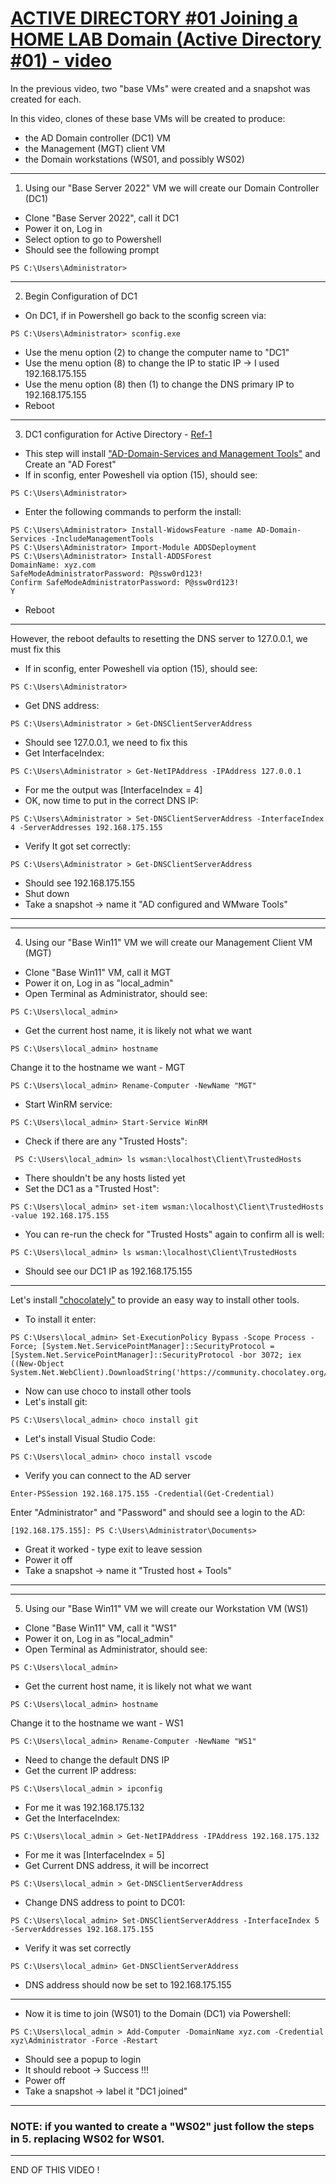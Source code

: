# [ACTIVE DIRECTORY #01 Joining a HOME LAB Domain (Active Directory #01) - video](https://www.youtube.com/watch?v=19pNfFnBfI8)
In the previous video, two "base VMs" were created and a snapshot was created for each.

In this video, clones of these base VMs will be created to produce:
- the AD Domain controller (DC1) VM
- the Management (MGT) client VM
- the Domain workstations (WS01, and possibly WS02)
---
1. Using our "Base Server 2022" VM we will create our Domain Controller (DC1)
- Clone "Base Server 2022", call it DC1
- Power it on, Log in
- Select option to go to Powershell
- Should see the following prompt 
```
PS C:\Users\Administrator>
```

---
2. Begin Configuration of DC1
- On DC1, if in Powershell go back to the sconfig screen via:
```
PS C:\Users\Administrator> sconfig.exe
```
- Use the menu option (2) to change the computer name to "DC1"
- Use the menu option (8) to change the IP to static IP -> I used 192.168.175.155
- Use the menu option (8) then (1) to change the DNS primary IP to 192.168.175.155
- Reboot
---
3. DC1 configuration for Active Directory - [Ref-1](https://woshub.com/windows-server-core-install-active-directory-domain-controller/)
- This step will install ["AD-Domain-Services and Management Tools"](https://learn.microsoft.com/en-us/windows-server/identity/ad-ds/get-started/virtual-dc/active-directory-domain-services-overview) and Create an "AD Forest"
- If in sconfig, enter Poweshell via option (15), should see:
```
PS C:\Users\Administrator>
```
- Enter the following commands to perform the install:
```
PS C:\Users\Administrator> Install-WidowsFeature -name AD-Domain-Services -IncludeManagementTools
PS C:\Users\Administrator> Import-Module ADDSDeployment
PS C:\Users\Administrator> Install-ADDSForest
DomainName: xyz.com
SafeModeAdministratorPassword: P@ssw0rd123!
Confirm SafeModeAdministratorPassword: P@ssw0rd123!
Y
```
- Reboot
---
However, the reboot defaults to resetting the DNS server to 127.0.0.1, we must fix this
- If in sconfig, enter Poweshell via option (15), should see:
```
PS C:\Users\Administrator>
```
- Get DNS address:
```
PS C:\Users\Administrator > Get-DNSClientServerAddress
```
- Should see 127.0.0.1, we need to fix this
- Get InterfaceIndex:
```
PS C:\Users\Administrator > Get-NetIPAddress -IPAddress 127.0.0.1
```
- For me the output was [InterfaceIndex = 4]
- OK, now time to put in the correct DNS IP:
```
PS C:\Users\Administrator > Set-DNSClientServerAddress -InterfaceIndex 4 -ServerAddresses 192.168.175.155
```
- Verify It got set correctly:
```
PS C:\Users\Administrator > Get-DNSClientServerAddress
```
- Should see 192.168.175.155
- Shut down
- Take a snapshot -> name it "AD configured and WMware Tools"
---
---
4. Using our "Base Win11" VM we will create our Management Client VM (MGT)
- Clone "Base Win11" VM, call it MGT
- Power it on, Log in as "local_admin"
- Open Terminal as Administrator, should see:
```
PS C:\Users\local_admin>
```
- Get the current host name, it is likely not what we want
```
PS C:\Users\local_admin> hostname
```
Change it to the hostname we want - MGT
```
PS C:\Users\local_admin> Rename-Computer -NewName "MGT"
```

- Start WinRM service:
```
PS C:\Users\local_admin> Start-Service WinRM
```
- Check if there are any "Trusted Hosts":
```
 PS C:\Users\local_admin> ls wsman:\localhost\Client\TrustedHosts
```
- There shouldn't be any hosts listed yet
- Set the DC1 as a "Trusted Host":
```
PS C:\Users\local_admin> set-item wsman:\localhost\Client\TrustedHosts -value 192.168.175.155
```
- You can re-run the check for "Trusted Hosts" again to confirm all is well:
```
PS C:\Users\local_admin> ls wsman:\localhost\Client\TrustedHosts
```
- Should see our DC1 IP as 192.168.175.155
---
Let's install ["chocolately"](https://chocolatey.org) to provide an easy way to install other tools.
- To install it enter:
```
PS C:\Users\local_admin> Set-ExecutionPolicy Bypass -Scope Process -Force; [System.Net.ServicePointManager]::SecurityProtocol = [System.Net.ServicePointManager]::SecurityProtocol -bor 3072; iex ((New-Object System.Net.WebClient).DownloadString('https://community.chocolatey.org/install.ps1'))
```
- Now can use choco to install other tools
- Let's install git:
```
PS C:\Users\local_admin> choco install git
```
- Let's install Visual Studio Code:
```
PS C:\Users\local_admin> choco install vscode
```
- Verify you can connect to the AD server
```
Enter-PSSession 192.168.175.155 -Credential(Get-Credential)
```
Enter "Administrator" and "Password" and should see a login to the AD:
```
[192.168.175.155]: PS C:\Users\Administrator\Documents>
```
- Great it worked - type exit to leave session
- Power it off
- Take a snapshot -> name it "Trusted host + Tools"
---
---
5. Using our "Base Win11" VM we will create our Workstation VM (WS1)
- Clone "Base Win11" VM, call it "WS1"
- Power it on, Log in as "local_admin"
- Open Terminal as Administrator, should see:
```
PS C:\Users\local_admin>
```
- Get the current host name, it is likely not what we want
```
PS C:\Users\local_admin> hostname
```
Change it to the hostname we want - WS1
```
PS C:\Users\local_admin> Rename-Computer -NewName "WS1"
```
- Need to change the default DNS IP
- Get the current IP address:
```
PS C:\Users\local_admin > ipconfig
```
- For me it was 192.168.175.132
- Get the InterfaceIndex:
```
PS C:\Users\local_admin > Get-NetIPAddress -IPAddress 192.168.175.132
```
- For me it was [InterfaceIndex = 5]
- Get Current DNS address, it will be incorrect
```
PS C:\Users\local_admin > Get-DNSClientServerAddress
```
- Change DNS address to point to DC01:
```
PS C:\Users\local_admin> Set-DNSClientServerAddress -InterfaceIndex 5 -ServerAddresses 192.168.175.155
```
- Verify it was set correctly
```
PS C:\Users\local_admin> Get-DNSClientServerAddress
```
- DNS address should now be set to 192.168.175.155
---
- Now it is time to join (WS01) to the Domain (DC1) via Powershell:
```
PS C:\Users\local_admin > Add-Computer -DomainName xyz.com -Credential xyz\Administrator -Force -Restart
```
- Should see a popup to login
- It should reboot -> Success !!!
- Power off
- Take a snapshot -> label it "DC1 joined"
---
### NOTE: if you wanted to create a "WS02" just follow the steps in 5. replacing WS02 for WS01.
---
END OF THIS VIDEO !


